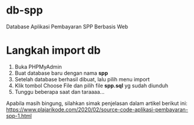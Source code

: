# db-spp
Database Aplikasi Pembayaran SPP Berbasis Web

# Langkah import db
1. Buka PHPMyAdmin
2. Buat database baru dengan nama <b>spp</b>
3. Setelah database berhasil dibuat, lalu pilih menu import
4. Klik tombol Choose File dan pilih file <b>spp.sql</b> yg sudah diunduh
5. Tunggu beberapa saat dan taraaaa...

Apabila masih bingung, silahkan simak penjelasan dalam artikel berikut ini:
https://www.plajarikode.com/2020/02/source-code-aplikasi-pembayaran-spp-1.html

